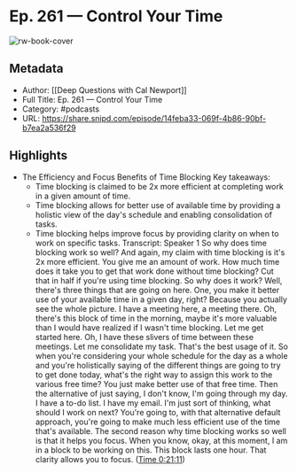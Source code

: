 # Ep. 261 —  Control Your Time

![rw-book-cover](https://wsrv.nl/?url=https%3A%2F%2Fstorage.buzzsprout.com%2Fvariants%2F8nfciwljt3xraj5ihjktub9d08eu%2Fe70382d1824eed07bf51f8b9742413cd1ad490e9f893e8ff33e49d552d3c73ea.jpg&w=100&h=100)

## Metadata
- Author: [[Deep Questions with Cal Newport]]
- Full Title: Ep. 261 —  Control Your Time
- Category: #podcasts
- URL: https://share.snipd.com/episode/14feba33-069f-4b86-90bf-b7ea2a536f29

## Highlights
- The Efficiency and Focus Benefits of Time Blocking
  Key takeaways:
  - Time blocking is claimed to be 2x more efficient at completing work in a given amount of time.
  - Time blocking allows for better use of available time by providing a holistic view of the day's schedule and enabling consolidation of tasks.
  - Time blocking helps improve focus by providing clarity on when to work on specific tasks.
  Transcript:
  Speaker 1
  So why does time blocking work so well? And again, my claim with time blocking is it's 2x more efficient. You give me an amount of work. How much time does it take you to get that work done without time blocking? Cut that in half if you're using time blocking. So why does it work? Well, there's three things that are going on here. One, you make it better use of your available time in a given day, right? Because you actually see the whole picture. I have a meeting here, a meeting there. Oh, there's this block of time in the morning, maybe it's more valuable than I would have realized if I wasn't time blocking. Let me get started here. Oh, I have these slivers of time between these meetings. Let me consolidate my task. That's the best usage of it. So when you're considering your whole schedule for the day as a whole and you're holistically saying of the different things are going to try to get done today, what's the right way to assign this work to the various free time? You just make better use of that free time. Then the alternative of just saying, I don't know, I'm going through my day. I have a to-do list. I have my email. I'm just sort of thinking, what should I work on next? You're going to, with that alternative default approach, you're going to make much less efficient use of the time that's available. The second reason why time blocking works so well is that it helps you focus. When you know, okay, at this moment, I am in a block to be working on this. This block lasts one hour. That clarity allows you to focus. ([Time 0:21:11](https://share.snipd.com/snip/d8dd706c-dd19-45be-823e-76e24a2e123a))
